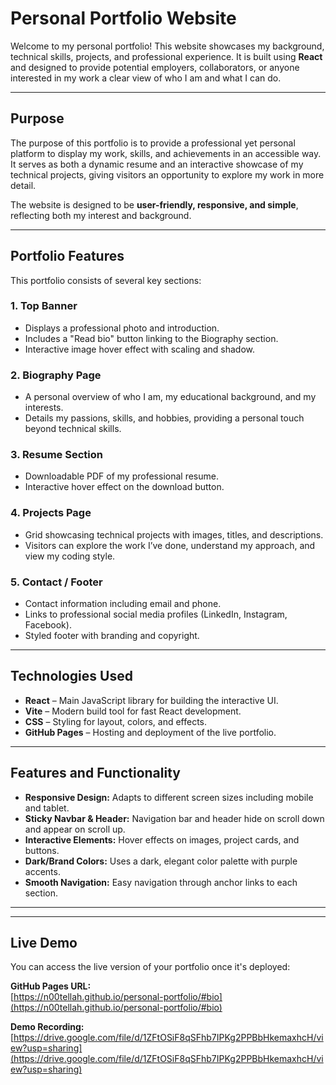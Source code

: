 # Personal Portfolio Website

Welcome to my personal portfolio! This website showcases my background, technical skills, projects, and professional experience. It is built using **React** and designed to provide potential employers, collaborators, or anyone interested in my work a clear view of who I am and what I can do.

---

## Purpose

The purpose of this portfolio is to provide a professional yet personal platform to display my work, skills, and achievements in an accessible way. It serves as both a dynamic resume and an interactive showcase of my technical projects, giving visitors an opportunity to explore my work in more detail.  

The website is designed to be **user-friendly, responsive, and simple**, reflecting both my interest and background.

---

## Portfolio Features

This portfolio consists of several key sections:

### 1. Top Banner
- Displays a professional photo and introduction.  
- Includes a "Read bio" button linking to the Biography section.  
- Interactive image hover effect with scaling and shadow.

### 2. Biography Page
- A personal overview of who I am, my educational background, and my interests.  
- Details my passions, skills, and hobbies, providing a personal touch beyond technical skills.

### 3. Resume Section
- Downloadable PDF of my professional resume.  
- Interactive hover effect on the download button.

### 4. Projects Page
- Grid showcasing technical projects with images, titles, and descriptions.  
- Visitors can explore the work I’ve done, understand my approach, and view my coding style.

### 5. Contact / Footer
- Contact information including email and phone.  
- Links to professional social media profiles (LinkedIn, Instagram, Facebook).  
- Styled footer with branding and copyright.

---

## Technologies Used

- **React** – Main JavaScript library for building the interactive UI.  
- **Vite** – Modern build tool for fast React development.  
- **CSS** – Styling for layout, colors, and effects.  
- **GitHub Pages** – Hosting and deployment of the live portfolio.

---

## Features and Functionality

- **Responsive Design:** Adapts to different screen sizes including mobile and tablet.  
- **Sticky Navbar & Header:** Navigation bar and header hide on scroll down and appear on scroll up.  
- **Interactive Elements:** Hover effects on images, project cards, and buttons.  
- **Dark/Brand Colors:** Uses a dark, elegant color palette with purple accents.  
- **Smooth Navigation:** Easy navigation through anchor links to each section.  

---


---

## Live Demo

You can access the live version of your portfolio once it's deployed:

**GitHub Pages URL:**  
[https://n00tellah.github.io/personal-portfolio/#bio](https://n00tellah.github.io/personal-portfolio/#bio)

**Demo Recording:**  
[https://drive.google.com/file/d/1ZFtOSiF8qSFhb7IPKg2PPBbHkemaxhcH/view?usp=sharing](https://drive.google.com/file/d/1ZFtOSiF8qSFhb7IPKg2PPBbHkemaxhcH/view?usp=sharing)
